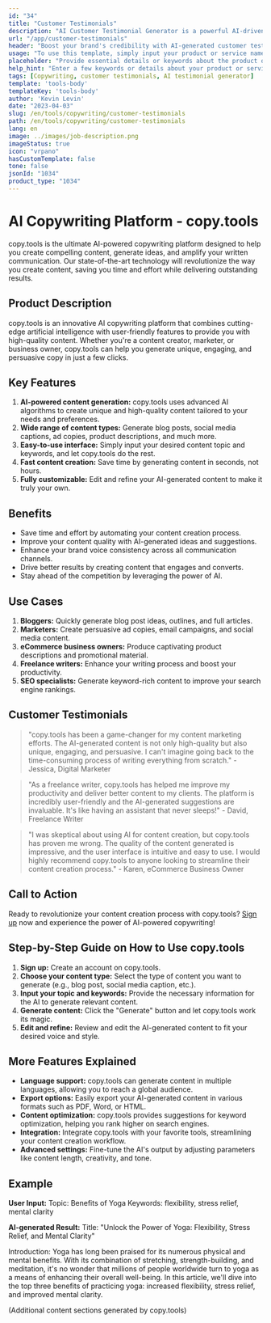 ```yaml
---
id: "34"
title: "Customer Testimonials"
description: "AI Customer Testimonial Generator is a powerful AI-driven tool that helps create realistic and engaging customer testimonials for your products or services. Save time and effort by generating authentic-sounding testimonials that highlight the benefits and value of your offerings."
url: "/app/customer-testimonials"
header: "Boost your brand's credibility with AI-generated customer testimonials."
usage: "To use this template, simply input your product or service name, keywords, or key features, along with any customer names or locations you'd like to include. This tool will then generate a convincing and engaging customer testimonial based on your input."
placeholder: "Provide essential details or keywords about the product or service, e.g. product name such as 'yoga mat', key features such as 'non-slip', 'eco-friendly', or customer names and locations (optional)."
help_hint: "Enter a few keywords or details about your product or service, and we'll create a compelling customer testimonial based on your input. Optionally, you may also provide customer names and locations."
tags: [Copywriting, customer testimonials, AI testimonial generator]
template: 'tools-body'
templateKey: 'tools-body'
author: 'Kevin Levin'
date: "2023-04-03"
slug: /en/tools/copywriting/customer-testimonials
path: /en/tools/copywriting/customer-testimonials
lang: en
image: ../images/job-description.png
imageStatus: true
icon: "vrpano"
hasCustomTemplate: false
tone: false
jsonId: "1034"
product_type: "1034"
---
```

# AI Copywriting Platform - copy.tools

copy.tools is the ultimate AI-powered copywriting platform designed to help you create compelling content, generate ideas, and amplify your written communication. Our state-of-the-art technology will revolutionize the way you create content, saving you time and effort while delivering outstanding results.

## Product Description

copy.tools is an innovative AI copywriting platform that combines cutting-edge artificial intelligence with user-friendly features to provide you with high-quality content. Whether you're a content creator, marketer, or business owner, copy.tools can help you generate unique, engaging, and persuasive copy in just a few clicks.

## Key Features

1. **AI-powered content generation:** copy.tools uses advanced AI algorithms to create unique and high-quality content tailored to your needs and preferences.
2. **Wide range of content types:** Generate blog posts, social media captions, ad copies, product descriptions, and much more.
3. **Easy-to-use interface:** Simply input your desired content topic and keywords, and let copy.tools do the rest.
4. **Fast content creation:** Save time by generating content in seconds, not hours.
5. **Fully customizable:** Edit and refine your AI-generated content to make it truly your own.

## Benefits

- Save time and effort by automating your content creation process.
- Improve your content quality with AI-generated ideas and suggestions.
- Enhance your brand voice consistency across all communication channels.
- Drive better results by creating content that engages and converts.
- Stay ahead of the competition by leveraging the power of AI.

## Use Cases

1. **Bloggers:** Quickly generate blog post ideas, outlines, and full articles.
2. **Marketers:** Create persuasive ad copies, email campaigns, and social media content.
3. **eCommerce business owners:** Produce captivating product descriptions and promotional material.
4. **Freelance writers:** Enhance your writing process and boost your productivity.
5. **SEO specialists:** Generate keyword-rich content to improve your search engine rankings.

## Customer Testimonials

> "copy.tools has been a game-changer for my content marketing efforts. The AI-generated content is not only high-quality but also unique, engaging, and persuasive. I can't imagine going back to the time-consuming process of writing everything from scratch." - Jessica, Digital Marketer

> "As a freelance writer, copy.tools has helped me improve my productivity and deliver better content to my clients. The platform is incredibly user-friendly and the AI-generated suggestions are invaluable. It's like having an assistant that never sleeps!" - David, Freelance Writer

> "I was skeptical about using AI for content creation, but copy.tools has proven me wrong. The quality of the content generated is impressive, and the user interface is intuitive and easy to use. I would highly recommend copy.tools to anyone looking to streamline their content creation process." - Karen, eCommerce Business Owner

## Call to Action

Ready to revolutionize your content creation process with copy.tools? [Sign up](https://www.copy.tools/signup) now and experience the power of AI-powered copywriting!

## Step-by-Step Guide on How to Use copy.tools

1. **Sign up:** Create an account on copy.tools.
2. **Choose your content type:** Select the type of content you want to generate (e.g., blog post, social media caption, etc.).
3. **Input your topic and keywords:** Provide the necessary information for the AI to generate relevant content.
4. **Generate content:** Click the "Generate" button and let copy.tools work its magic.
5. **Edit and refine:** Review and edit the AI-generated content to fit your desired voice and style.

## More Features Explained

- **Language support:** copy.tools can generate content in multiple languages, allowing you to reach a global audience.
- **Export options:** Easily export your AI-generated content in various formats such as PDF, Word, or HTML.
- **Content optimization:** copy.tools provides suggestions for keyword optimization, helping you rank higher on search engines.
- **Integration:** Integrate copy.tools with your favorite tools, streamlining your content creation workflow.
- **Advanced settings:** Fine-tune the AI's output by adjusting parameters like content length, creativity, and tone.

## Example

**User Input:**
Topic: Benefits of Yoga
Keywords: flexibility, stress relief, mental clarity

**AI-generated Result:**
Title: "Unlock the Power of Yoga: Flexibility, Stress Relief, and Mental Clarity"

Introduction: Yoga has long been praised for its numerous physical and mental benefits. With its combination of stretching, strength-building, and meditation, it's no wonder that millions of people worldwide turn to yoga as a means of enhancing their overall well-being. In this article, we'll dive into the top three benefits of practicing yoga: increased flexibility, stress relief, and improved mental clarity.

(Additional content sections generated by copy.tools)

